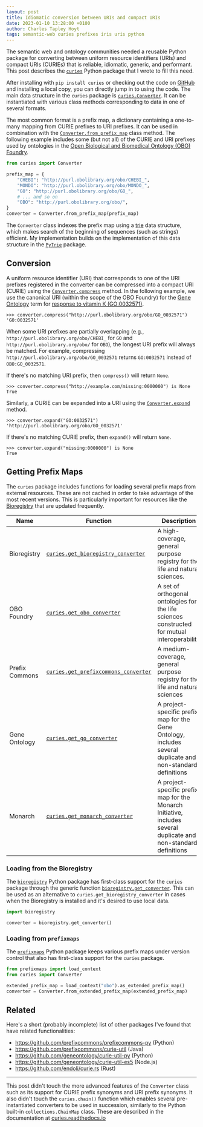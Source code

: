 ```yaml
---
layout: post
title: Idiomatic conversion between URIs and compact URIs
date: 2023-01-10 13:28:00 +0100
author: Charles Tapley Hoyt
tags: semantic-web curies prefixes iris uris python
---
```

The semantic web and ontology communities needed a reusable Python package for converting between uniform resource
identifiers (URIs) and compact URIs (CURIEs) that is reliable, idiomatic, generic, and performant. This post describes
the [`curies`](https://github.com/cthoyt/curies) Python package that I wrote to fill this need.

After installing with `pip install curies` or checking out the code on [GitHub](https://github.com/cthoyt/curies) and
installing a local copy, you can directly jump in to using the code. The main data structure in the `curies` package is
[`curies.Converter`](https://curies.readthedocs.io/en/latest/api/curies.Converter.html#converter).
It can be instantiated with various class methods corresponding to data in one of several formats.

The most common format is a prefix map, a dictionary containing a one-to-many mapping from CURIE prefixes to URI
prefixes. It can be used in combination with the
[`Converter.from_prefix_map`](https://curies.readthedocs.io/en/latest/api/curies.Converter.html#curies.Converter.from_prefix_map)
class method. The following example includes some (but not all) of the CURIE and URI prefixes used by ontologies in the
[Open Biological and Biomedical Ontology (OBO) Foundry](https://obofoundry.org).

```python
from curies import Converter

prefix_map = {
    "CHEBI": "http://purl.obolibrary.org/obo/CHEBI_",
    "MONDO": "http://purl.obolibrary.org/obo/MONDO_",
    "GO": "http://purl.obolibrary.org/obo/GO_",
    # ... and so on
    "OBO": "http://purl.obolibrary.org/obo/",
}
converter = Converter.from_prefix_map(prefix_map)
```

The `Converter` class indexes the prefix map using a [trie](https://en.wikipedia.org/wiki/Trie) data structure, which
makes search of the beginning of sequences (such as strings) efficient. My implementation builds on the implementation
of this data structure in the [`PyTrie`](https://github.com/gsakkis/pytrie/) package.

## Conversion

A uniform resource identifier (URI) that corresponds to one of the URI prefixes registered in the converter can be
compressed into a compact URI (CURIE)
using
the [`Converter.compress`](https://curies.readthedocs.io/en/latest/api/curies.Converter.html#curies.Converter.compress)
method. In the following example, we use the canonical URI (within the scope of the OBO Foundry) for the
[Gene Ontology](http://geneontology.org/) term
for [response to vitamin K (GO:0032571)](http://purl.obolibrary.org/obo/GO_0032571).

```python-repl
>>> converter.compress("http://purl.obolibrary.org/obo/GO_0032571")
'GO:0032571'
```

When some URI prefixes are partially overlapping (e.g., `http://purl.obolibrary.org/obo/CHEBI_` for `GO`
and `http://purl.obolibrary.org/obo/` for ``OBO``), the longest URI prefix will always be matched. For example,
compressing `http://purl.obolibrary.org/obo/GO_0032571` returns `GO:0032571` instead of `OBO:GO_0032571`.

If there's no matching URI prefix, then `compress()` will return `None`.

```python-repl
>>> converter.compress("http://example.com/missing:0000000") is None
True
```

Similarly, a CURIE can be expanded into a URI using
the [`Converter.expand`](https://curies.readthedocs.io/en/latest/api/curies.Converter.html#curies.Converter.expand)
method.

```python-repl
>>> converter.expand("GO:0032571")
'http://purl.obolibrary.org/obo/GO_0032571'
```

If there's no matching CURIE prefix, then `expand()` will return `None`.

```python-repl
>>> converter.expand("missing:0000000") is None
True
```

## Getting Prefix Maps

The `curies` package includes functions for loading several prefix maps from external resources. These are not cached
in order to take advantage of the most recent versions. This is particularly important for resources like the
[Bioregistry](https://bioregistry.io) that are updated frequently.

| Name           | Function                                                                                                                    | Description                                                                                                       |
|----------------|-----------------------------------------------------------------------------------------------------------------------------|-------------------------------------------------------------------------------------------------------------------|
| Bioregistry    | [`curies.get_bioregistry_converter`](https://curies.readthedocs.io/en/latest/api/curies.get_bioregistry_converter.html)     | A high-coverage, general purpose registry for the life and natural sciences.                                      |
| OBO Foundry    | [`curies.get_obo_converter`](https://curies.readthedocs.io/en/latest/api/curies.get_obo_converter.html)                     | A set of orthogonal ontologies for the life sciences constructed for mutual interoperability                      |
| Prefix Commons | [`curies.get_prefixcommons_converter`](https://curies.readthedocs.io/en/latest/api/curies.get_prefixcommons_converter.html) | A medium-coverage, general purpose registry for the life and natural sciences                                     |
| Gene Ontology  | [`curies.get_go_converter`](https://curies.readthedocs.io/en/latest/api/curies.get_go_converter.html)                       | A project-specific prefix map for the Gene Ontology, includes several duplicate and non-standard definitions      |
| Monarch        | [`curies.get_monarch_converter`](https://curies.readthedocs.io/en/latest/api/curies.get_monatch_converter.html)             | A project-specific prefix map for the Monarch Initiative, includes several duplicate and non-standard definitions |

### Loading from the Bioregistry

The [`bioregistry`](https://github.com/biopragmatics/bioregistry) Python package has first-class support for
the `curies` package through the generic function
[`bioregistry.get_converter`](https://bioregistry.readthedocs.io/en/stable/api/bioregistry.get_converter.html).
This can be used as an alternative to `curies.get_bioregistry_converter` in cases when the Bioregistry is installed
and it's desired to use local data.

```python
import bioregistry

converter = bioregistry.get_converter()
```

### Loading from `prefixmaps`

The [`prefixmaps`](https://github.com/linkml/prefixmaps) Python package keeps various prefix maps under version control
that also has first-class support for the `curies` package.

```python
from prefixmaps import load_context
from curies import Converter

extended_prefix_map = load_context("obo").as_extended_prefix_map()
converter = Converter.from_extended_prefix_map(extended_prefix_map)
```

## Related

Here's a short (probably incomplete) list of other packages I've found that have related functionalities:

- https://github.com/prefixcommons/prefixcommons-py (Python)
- https://github.com/prefixcommons/curie-util (Java)
- https://github.com/geneontology/curie-util-py (Python)
- https://github.com/geneontology/curie-util-es5 (Node.js)
- https://github.com/endoli/curie.rs (Rust)

---
This post didn't touch the more advanced features of the `Converter` class such as its support for CURIE prefix synonyms
and URI prefix synonyms. It also didn't touch the `curies.chain()` function which enables several pre-instantiated
converters to be used in succession, similarly to the Python built-in `collections.ChainMap` class. These are described
in the documentation at [curies.readthedocs.io](https://curies.readthedocs.io)
